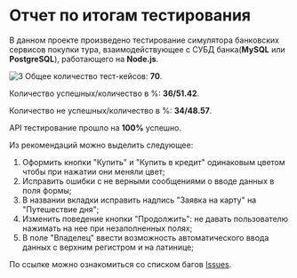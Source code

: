 # Отчет по итогам тестирования

В данном проекте произведено тестирование симулятора банковских сервисов покупки тура, взаимодействующее с СУБД банка(**MySQL** или **PostgreSQL**), работающего на **Node.js**.

![3](https://user-images.githubusercontent.com/102588052/194870218-d05b3719-b458-4567-a718-07c05d5a44aa.gif)
Общее количество тест-кейсов: **70**.

Количество успешных/количество в %: **36/51.42**.

Количество не успешных/количество в %: **34/48.57**.

API тестирование прошло на **100%** успешно.

Из рекомендаций можно выделить следующее:

  1. Оформить кнопки "Купить" и "Купить в кредит" одинаковым цветом чтобы при нажатии они меняли цвет;
  2. Исправить ошибки с не верными сообщениями о вводе данных в поля формы;
  3. В названии вкладки исправить надпись "Заявка на карту" на "Путешествие дня";
  4. Изменить поведение кнопки "Продолжить": не давать пользователю нажимать на нее при незаполненных полях;
  5. В поле "Владелец" ввести возможность автоматического ввода данных с верхним регистром и на латинице;

По ссылке можно ознакомиться со списком багов [Issues](https://github.com/DenisNPLS/DiplomQA/issues).
